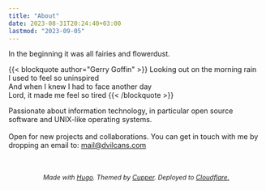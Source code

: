 ```yaml
---
title: "About"
date: 2023-08-31T20:24:40+03:00
lastmod: "2023-09-05"
---
```

In the beginning it was all fairies and flowerdust.

{{< blockquote author="Gerry Goffin" >}}
Looking out on the morning rain<br>
I used to feel so uninspired<br>
And when I knew I had to face another day<br>
Lord, it made me feel so tired
{{< /blockquote >}}

Passionate about information technology, in particular open source software and UNIX-like operating systems.<br><br>
Open for new projects and collaborations. You can get in touch with me by dropping an email to: mail@dvilcans.com
<br>
<br>
<br>
<p style="text-align:center;font-size:0.9em"><i>Made with <a href=https://gohugo.io/>Hugo</a>. Themed by <a href=https://github.com/zwbetz-gh/cupper-hugo-theme>Cupper</a>. Deployed to <a href=https://www.cloudflare.com/>Cloudflare.</a></i></p>
